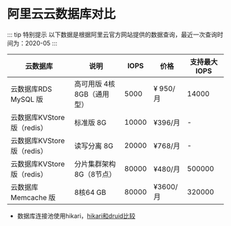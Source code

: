 # 阿里云云数据库对比 

::: tip 特别提示
以下数据是根据阿里云官方网站提供的数据查询，最近一次查询时间为：2020-05
:::


云数据库 | 说明 | IOPS | 价格 | 支持最大IOPS
---|---|---|---|---
云数据库RDS MySQL 版 | 高可用版 4核 8GB（通用型） | 5000 | ¥ 950/月 | 14000
云数据库KVStore版（redis） | 标准版 8G | 10000 | ¥396/月 | -
云数据库KVStore版（redis） | 读写分离 8G | 20000 | ¥768/月 | -
云数据库KVStore版（redis） | 分片集群架构 8G（8节点） | 80000 | ¥480/月 | 500000
云数据库 Memcache 版 | 8核64 GB |80000 | ¥3600/月 | 320000


- 数据库连接池使用hikari，[hikari和druid比较](https://github.com/brettwooldridge/HikariCP/issues/232)